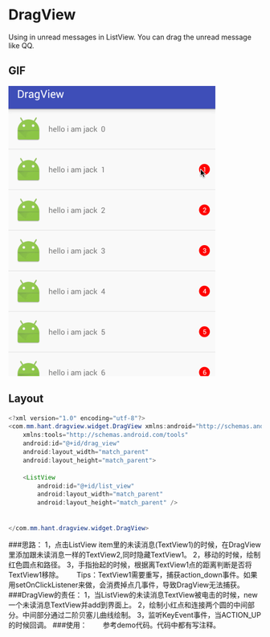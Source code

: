 # DragView
Using in unread messages in ListView. You can drag the unread message  like QQ.
## GIF
![](https://github.com/zjdyhant/DragView/blob/master/app/src/main/res/raw/dragview.gif)
## Layout
```Java
<?xml version="1.0" encoding="utf-8"?>
<com.mm.hant.dragview.widget.DragView xmlns:android="http://schemas.android.com/apk/res/android"
    xmlns:tools="http://schemas.android.com/tools"
    android:id="@+id/drag_view"
    android:layout_width="match_parent"
    android:layout_height="match_parent">

    <ListView
        android:id="@+id/list_view"
        android:layout_width="match_parent"
        android:layout_height="match_parent" />


</com.mm.hant.dragview.widget.DragView>
```
###思路：
        1，点击ListView item里的未读消息(TextView1)的时候，在DragView里添加跟未读消息一样的TextView2,同时隐藏TextView1。
        2，移动的时候，绘制红色圆点和路径。
        3，手指抬起的时候，根据离TextView1点的距离判断是否将TextView1移除。
        Tips：TextView1需要重写，捕获action_down事件。如果用setOnClickListener来做，会消费掉点几事件，导致DragView无法捕获。
###DragView的责任：
        1，当ListView的未读消息TextView被电击的时候，new一个未读消息TextView并add到界面上。
        2，绘制小红点和连接两个圆的中间部分。中间部分通过二阶贝塞儿曲线绘制。
        3，监听KeyEvent事件，当ACTION_UP的时候回调。
###使用：
        参考demo代码。代码中都有写注释。
